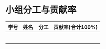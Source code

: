 # 小组分工与贡献率

| 学号   | 姓名   | 分工   | 贡献率(合计100%) |
| ---- | ---- | ---- | ----------- |
|      |      |      |             |
|      |      |      |             |
|      |      |      |             |
|      |      |      |             |
|      |      |      |             |
|      |      |      |             |

